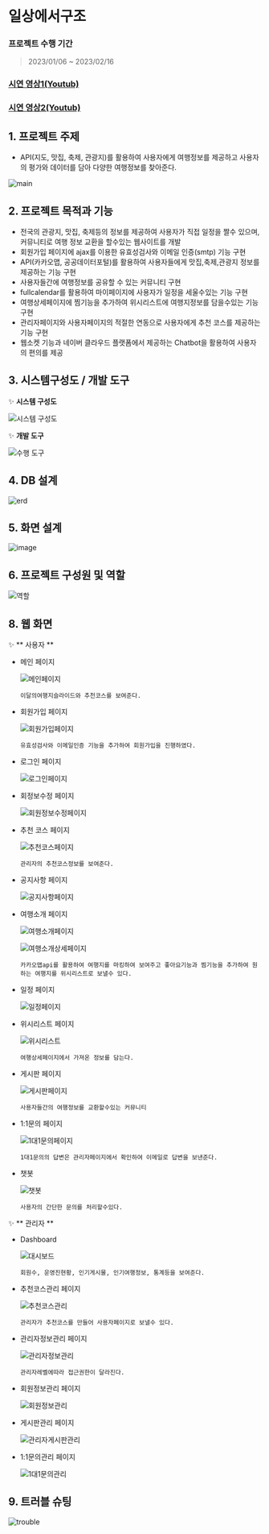 # 일상에서구조
### 프로젝트 수행 기간
> 2023/01/06 ~ 2023/02/16
### [시연 영상1(Youtub)](https://www.youtube.com/watch?v=InxgLKkO7dY)
### [시연 영상2(Youtub)](https://www.youtube.com/watch?v=CK3WMdm0y9I&feature=youtu.be)

## 1. 프로젝트 주제
+ API(지도, 맛집, 축제, 관광지)를 활용하여 사용자에게 여행정보를 제공하고 사용자의 평가와 데이터를 담아 다양한 여행정보를 찾아준다.

![main](https://user-images.githubusercontent.com/117332854/218946416-f6879688-4070-4743-958a-ec42c725d8a7.png)

## 2. 프로젝트 목적과 기능
+ 전국의 관광지, 맛집, 축제등의 정보를 제공하여 사용자가 직접 일정을 짤수 있으며, 커뮤니티로 여행 정보 교환을 할수있는 웹사이트를 개발
+ 회원가입 페이지에 ajax를 이용한 유효성검사와 이메일 인증(smtp) 기능 구현
+ API(카카오맵, 공공데이터포털)를 활용하여 사용자들에게 맛집,축제,관광지 정보를 제공하는 기능 구현
+ 사용자들간에 여행정보를 공유할 수 있는 커뮤니티 구현
+ fullcalendar를 활용하여 마이페이지에 사용자가 일정을 세울수있는 기능 구현
+ 여행상세페이지에 찜기능을 추가하여 위시리스트에 여행지정보를 담을수있는 기능 구현
+ 관리자페이지와 사용자페이지의 적절한 연동으로 사용자에게 추천 코스를 제공하는 기능 구현
+ 웹소켓 기능과 네이버 클라우드 플랫폼에서 제공하는 Chatbot을 활용하여 사용자의 편의를 제공
## 3. 시스템구성도 / 개발 도구
✨ **시스템 구성도**

  ![시스템 구성도](https://user-images.githubusercontent.com/117332854/218950415-1120a874-3d35-40c1-9d2b-f50fd0af9c46.png)

✨ **개발 도구**

  ![수행 도구](https://user-images.githubusercontent.com/117332854/218965156-b3ba51c9-3a5f-4e67-a003-4296a5c3a1ef.png)

## 4. DB 설계

  ![erd](https://user-images.githubusercontent.com/117332854/218951391-63c2dfa1-11ef-4b54-90aa-5736d680e81a.png)

## 5. 화면 설계

  ![image](https://user-images.githubusercontent.com/117332854/218951877-dc0a07cf-675c-4a54-9d01-2296603ee9f9.png)

## 6. 프로젝트 구성원 및 역할

  ![역할](https://user-images.githubusercontent.com/117332854/219272021-d5fc7d6b-da9c-46be-b660-6536a72ec200.png)

## 8. 웹 화면
✨ ** 사용자 **
+ 메인 페이지

  ![메인페이지](https://user-images.githubusercontent.com/117332854/219245458-782c79c1-c84c-4e27-8c2d-44c61cbdf8c4.gif)
  
      이달의여행지슬라이드와 추천코스를 보여준다.
  
+ 회원가입 페이지

  ![회원가입페이지](https://user-images.githubusercontent.com/117332854/219245151-a14e3f57-c37c-4aab-83d4-d6f42bb37806.gif)
  
      유효성검사와 이메일인증 기능을 추가하여 회원가입을 진행하였다.
  
+ 로그인 페이지

  ![로그인페이지](https://user-images.githubusercontent.com/117332854/219245631-ca00c208-951e-4291-a9b1-e2f088f9e0b8.gif)

+ 회정보수정 페이지

  ![회원정보수정페이지](https://user-images.githubusercontent.com/117332854/219245531-d242e9d5-8fc3-4c76-b02d-d8c331c589e2.gif)

+ 추천 코스 페이지
  
  ![추천코스페이지](https://user-images.githubusercontent.com/117332854/219245666-6c1d75fb-d537-4b6c-8f00-48364d2d7d3e.gif)
  
      관리자의 추천코스정보를 보여준다.
  
+ 공지사항 페이지

  ![공지사항페이지](https://user-images.githubusercontent.com/117332854/219245673-f390e239-6f81-4a79-b831-dbc37dab1cf4.gif)

+ 여행소개 페이지

  ![여행소개페이지](https://user-images.githubusercontent.com/117332854/219245653-453c3a89-fd79-4ba5-b3b8-a68247698826.gif)

  ![여행소개상세페이지](https://user-images.githubusercontent.com/117332854/219245649-42080e15-f3d0-4222-a831-65f3d3735368.gif)
  
      카카오맵api를 활용하여 여행지를 마킹하여 보여주고 좋아요기능과 찜기능을 추가하여 원하는 여행지를 위시리스트로 보낼수 있다.

+ 일정 페이지

  ![일정페이지](https://user-images.githubusercontent.com/117332854/219245663-b5784e05-f82e-4f9d-bb1a-dfb66397173d.gif)

+ 위시리스트 페이지

  ![위시리스트](https://user-images.githubusercontent.com/117332854/219245657-ae85c61d-9c5d-4032-af4c-717e8460abee.gif)
  
      여행상세페이지에서 가져온 정보를 담는다.

+ 게시판 페이지

  ![게시판페이지](https://user-images.githubusercontent.com/117332854/219245669-9aee86e0-bd8a-45dd-8355-f3927ab54485.gif)
  
      사용자들간의 여행정보를 교환할수있는 커뮤니티
    
+ 1:1문의 페이지

  ![1대1문의페이지](https://user-images.githubusercontent.com/117332854/219247420-920ff295-fd7f-4fee-9b0b-3bc895aa648f.gif)
  
      1대1문의의 답변은 관리자페이지에서 확인하여 이메일로 답변을 보낸준다.
  
+ 챗봇

  ![챗봇](https://user-images.githubusercontent.com/117332854/219247425-9a22477c-3a44-4312-bba0-439ee9b21f4e.gif)
  
      사용자의 간단한 문의를 처리할수있다.


✨ ** 관리자 **

+ Dashboard

  ![대시보드](https://user-images.githubusercontent.com/117332854/219251600-847facc0-6a2c-4099-bf4e-0a36a7b23691.gif)

      회원수, 운영진현황, 인기게시물, 인기여행정보, 통계등을 보여준다.

+ 추천코스관리 페이지

  ![추천코스관리](https://user-images.githubusercontent.com/117332854/219251602-46e0c7fd-af3d-4b28-822e-0b64a1deabf5.gif)

      관리자가 추천코스를 만들어 사용자페이지로 보낼수 있다.

+ 관리자정보관리 페이지

  ![관리자정보관리](https://user-images.githubusercontent.com/117332854/219251598-b986509d-e95a-40df-bc92-f2293f51724a.gif)

      관리자레벨에따라 접근권한이 달라진다.

+ 회원정보관리 페이지

  ![회원정보관리](https://user-images.githubusercontent.com/117332854/219251604-3c0886f7-012c-4b70-8de1-faf4952a5f41.gif)

+ 게시판관리 페이지

  ![관리자게시판관리](https://user-images.githubusercontent.com/117332854/219251593-cc2ebc3e-3c0c-43af-a688-1b1add5d8b49.gif)

+ 1:1문의관리 페이지

  ![1대1문의관리](https://user-images.githubusercontent.com/117332854/219251606-d69589bb-026a-4988-a037-2959e06a1166.gif)

## 9. 트러블 슈팅

  ![trouble](https://user-images.githubusercontent.com/117332854/219039047-6c1c36e9-2b10-490b-912c-78f802b06266.png)


